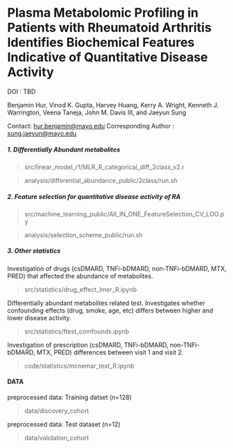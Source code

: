 Plasma Metabolomic Profiling in Patients with Rheumatoid Arthritis Identifies Biochemical Features Indicative of Quantitative Disease Activity
=========================

DOI : TBD

Benjamin Hur, Vinod K. Gupta, Harvey Huang, Kerry A. Wright, Kenneth J. Warrington, Veena Taneja, John M. Davis III, and Jaeyun Sung

Contact: hur.benjamin@mayo.edu
Corresponding Author : sung.jaeyun@mayo.edu


##### 1. Differentially Abundant metabolites

>src/linear_model_r1/MLR_R_categorical_diff_2class_v2.r

>analysis/differential_abundance_public/2class/run.sh

##### 2. Feature selection for quantitative disease activity of RA

>src/machine_learning_public/All_IN_ONE_FeatureSelection_CV_LOO.py

>analysis/selection_scheme_public/run.sh

##### 3. Other statistics

Investigation of drugs (csDMARD, TNFi-bDMARD, non-TNFi-bDMARD, MTX, PRED) that affected the abundance of metabolites.
>src/statistics/drug_effect_lmer_R.ipynb

Differentially abundant metabolites related test. 
Investigates whether confounding effects (drug, smoke, age, etc) differs between higher and lower disease activity.
>src/statistics/ftest_comfounds.ipynb

Investigation of prescription (csDMARD, TNFi-bDMARD, non-TNFi-bDMARD, MTX, PRED) differences between visit 1 and visit 2.
>code/statistics/mcnemar_test_R.ipynb


#### DATA

preprocessed data: Training datset (n=128)
>data/discovery_cohort

preprocessed data: Test dataset (n=12)
>data/validation_cohort

